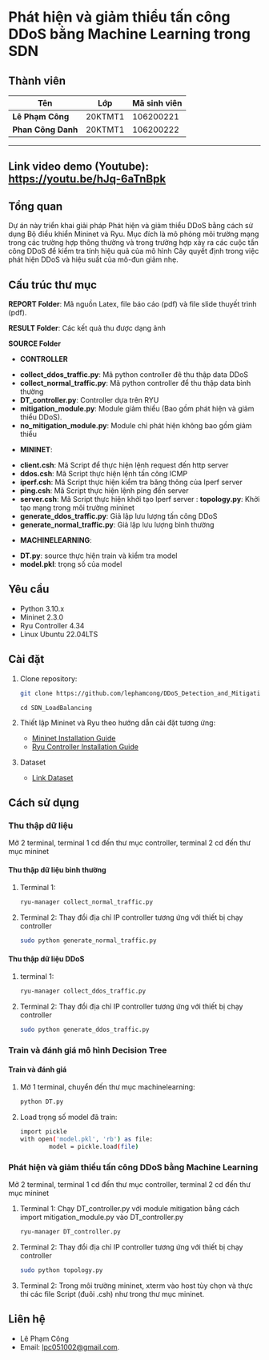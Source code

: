 # Phát hiện và giảm thiểu tấn công DDoS bằng Machine Learning trong SDN

## Thành viên




| **Tên**              | **Lớp**               | **Mã sinh viên**          |
|-------------------    |-------------------------|--------------------------|
| **Lê Phạm Công**    | 20KTMT1                 | 106200221                |
| **Phan Công Danh**       | 20KTMT1                 | 106200222                |


---
## Link video demo (Youtube): https://youtu.be/hJq-6aTnBpk


## Tổng quan
Dự án này triển khai giải pháp Phát hiện và giảm thiểu DDoS bằng cách sử dụng Bộ điều khiển Mininet và Ryu. Mục đích là mô phỏng môi trường mạng trong các trường hợp thông thường và trong trường hợp xảy ra các cuộc tấn công DDoS để kiểm tra tính hiệu quả của mô hình Cây quyết định trong việc phát hiện DDoS và hiệu suất của mô-đun giảm nhẹ.

## Cấu trúc thư mục

**REPORT Folder**: Mã nguồn Latex, file báo cáo (pdf) và file slide thuyết trình (pdf).

**RESULT Folder**: Các kết quả thu được dạng ảnh

**SOURCE Folder**
- **CONTROLLER**
+ **collect_ddos_traffic.py**: Mã python controller đê thu thập data DDoS
+ **collect_normal_traffic.py**: Mã python controller để thu thập data bình thường
+ **DT_controller.py**: Controller dựa trên RYU
+ **mitigation_module.py**: Module giảm thiểu (Bao gồm phát hiện và giảm thiểu DDoS).
+ **no_mitigation_module.py**: Module chỉ phát hiện không bao gồm giảm thiểu
- **MININET**:
+ **client.csh**: Mã Script để thực hiện lệnh request đến http server
+ **ddos.csh**: Mã Script thực hiện lệnh tấn công ICMP
+ **iperf.csh**: Mã Script thực hiện kiểm tra băng thông của Iperf server
+ **ping.csh**: Mã Script thực hiện lệnh ping đến server
+ **server.csh**: Mã Script thực hiện khởi tạo Iperf server
: **topology.py**: Khởi tạo mạng trong môi trường mininet
+ **generate_ddos_traffic.py**: Giả lập lưu lượng tấn công DDoS
+ **generate_normal_traffic.py**: Giả lập lưu lượng bình thường
- **MACHINELEARNING**:
+ **DT.py**: source thực hiện train và kiểm tra model
+ **model.pkl**: trọng số của model
 
 
 

## Yêu cầu

- Python 3.10.x
- Mininet 2.3.0
- Ryu Controller 4.34
- Linux Ubuntu 22.04LTS

## Cài đặt

1. Clone repository:
    ```bash
    git clone https://github.com/lephamcong/DDoS_Detection_and_Mitigation_in_SDN.git
    ```
    ```
    cd SDN_LoadBalancing
    ```


2. Thiết lập Mininet và Ryu theo hướng dẫn cài đặt tương ứng:
    - [Mininet Installation Guide](http://mininet.org/download/)
    - [Ryu Controller Installation Guide](https://ryu.readthedocs.io/en/latest/getting_started.html)

3. Dataset
    - [Link Dataset](https://drive.google.com/file/d/1Ll9zG8IB4gWwevBKIiB9lse6BvnSYVQ_/view)
## Cách sử dụng

### Thu thập dữ liệu 
Mở 2 terminal, terminal 1 cd đến thư mục controller, terminal 2 cd đến thư mục mininet


#### Thu thập dữ liệu bình thường

1. Terminal 1:
    ```bash
    ryu-manager collect_normal_traffic.py
    ```

2. Terminal 2:
    Thay đổi địa chỉ IP controller tương ứng với thiết bị chạy controller
    ```bash
    sudo python generate_normal_traffic.py
    ```

#### Thu thập dữ liệu DDoS

1. terminal 1:
    ```bash
    ryu-manager collect_ddos_traffic.py
    ```

2. Terminal 2:
    Thay đổi địa chỉ IP controller tương ứng với thiết bị chạy controller
    ```bash
    sudo python generate_ddos_traffic.py
    ```
    

### Train và đánh giá mô hình Decision Tree

#### Train và đánh giá

1. Mở 1 terminal, chuyển đến thư mục machinelearning:
    ```bash
    python DT.py
    ```

2. Load trọng số model đã train:
    ```bash
    import pickle
    with open('model.pkl', 'rb') as file:
            model = pickle.load(file)
    ```

### Phát hiện và giảm thiểu tấn công DDoS bằng Machine Learning
Mở 2 terminal, terminal 1 cd đến thư mục controller, terminal 2 cd đến thư mục mininet
1. Terminal 1:
    Chạy DT_controller.py với module mitigation bằng cách import mitigation_module.py vào DT_controller.py
    ```bash
    ryu-manager DT_controller.py
    ```

2. Terminal 2:
    Thay đổi địa chỉ IP controller tương ứng với thiết bị chạy controller
    ```bash
    sudo python topology.py
    ```
3. Terminal 2:
    Trong môi trường mininet, xterm vào host tùy chọn và thực thi các file Script (đuôi .csh) như trong thư mục mininet.



## Liên hệ
- Lê Phạm Công
- Email: [lpc051002@gmail.com](mailto:lpc051002@gmail.com).
